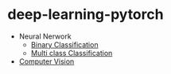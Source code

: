 # deep-learning-pytorch
- Neural Nerwork
  - [Binary Classification](https://github.com/dailycisea/deep-learning-pytorch/blob/main/src/PyTorch%20Neural%20Network%20Classification.ipynb)
  - [Multi class Classification](https://github.com/dailycisea/deep-learning-pytorch/blob/main/src/NeuralNetworkSpiral.ipynb)
- [Computer Vision](https://github.com/dailycisea/deep-learning-pytorch/blob/main/src/PytorchComputerVision.ipynb)
